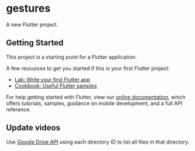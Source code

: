 # gestures

A new Flutter project.

## Getting Started

This project is a starting point for a Flutter application.

A few resources to get you started if this is your first Flutter project:

- [Lab: Write your first Flutter app](https://flutter.dev/docs/get-started/codelab)
- [Cookbook: Useful Flutter samples](https://flutter.dev/docs/cookbook)

For help getting started with Flutter, view our
[online documentation](https://flutter.dev/docs), which offers tutorials,
samples, guidance on mobile development, and a full API reference.

## Update videos

Use [Google Drive API](https://developers.google.com/drive/api/v3/reference/files/list?apix=true&apix_params=%7B%22includeItemsFromAllDrives%22%3Afalse%2C%22q%22%3A%22parents%20in%20%271kmmmdsYyvc9eMYy_UFLnfAu28DEUuU11%27%22%7D) using each directory ID to list all files in that directory.
